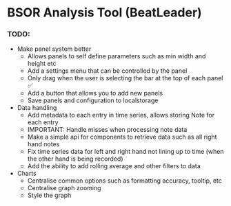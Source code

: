 # BSOR Analysis Tool (BeatLeader)

### TODO:
- Make panel system better
  - Allows panels to self define parameters such as min width and height etc
  - Add a settings menu that can be controlled by the panel
  - Only drag when the user is selecting the bar at the top of each panel ✅
  - Add a button that allows you to add new panels
  - Save panels and configuration to localstorage
- Data handling
  - Add metadata to each entry in time series, allows storing Note for each entry
  - IMPORTANT: Handle misses when processing note data
  - Make a simple api for components to retrieve data such as all right hand notes
  - Fix time series data for left and right hand not lining up to time (when the other hand is being recorded)
  - Add the ability to add rolling average and other filters to data
- Charts
  - Centralise common options such as formatting accuracy, tooltip, etc
  - Centralise graph zooming 
  - Style the graph